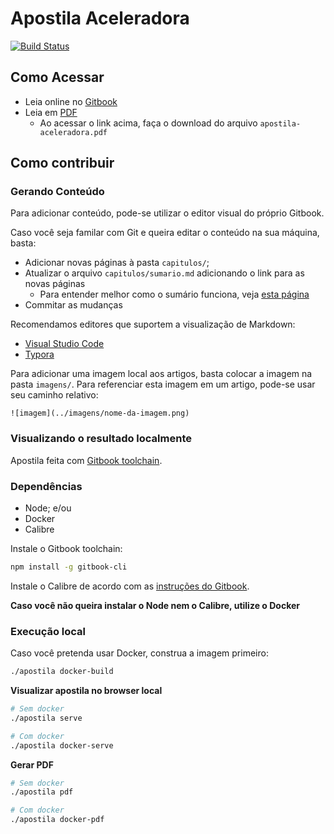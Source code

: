 # Apostila Aceleradora

[![Build Status](https://travis-ci.org/aceleradora-TW/apostila.svg?branch=master)](https://travis-ci.org/aceleradora-TW/apostila)

## Como Acessar

  - Leia online no [Gitbook](https://aceleradora-tw.gitbook.io/agil/)
  - Leia em [PDF](https://github.com/aceleradora-TW/apostila/releases/latest)
    - Ao acessar o link acima, faça o download do arquivo `apostila-aceleradora.pdf`


## Como contribuir

### Gerando Conteúdo

Para adicionar conteúdo, pode-se utilizar o editor visual do próprio Gitbook.

Caso você seja familar com Git e queira editar o conteúdo na sua máquina, basta:

  - Adicionar novas páginas à pasta `capitulos/`;
  - Atualizar o arquivo `capitulos/sumario.md` adicionando o link para as novas páginas
    - Para entender melhor como o sumário funciona, veja [esta página](https://toolchain.gitbook.com/pages.html)
  - Commitar as mudanças

Recomendamos editores que suportem a visualização de Markdown:

  - [Visual Studio Code](https://code.visualstudio.com/)
  - [Typora](https://typora.io/)

Para adicionar uma imagem local aos artigos, basta colocar a imagem na pasta `imagens/`. Para referenciar esta imagem em um artigo, pode-se
usar seu caminho relativo:

```
![imagem](../imagens/nome-da-imagem.png)
```

### Visualizando o resultado localmente

Apostila feita com [Gitbook toolchain](https://toolchain.gitbook.com/setup.html).

### Dependências

  - Node; e/ou
  - Docker
  - Calibre

Instale o Gitbook toolchain:

```bash
npm install -g gitbook-cli
```

Instale o Calibre de acordo com as [instruções do Gitbook](https://toolchain.gitbook.com/ebook.html).

__Caso você não queira instalar o Node nem o Calibre, utilize o Docker__

### Execução local

Caso você pretenda usar Docker, construa a imagem primeiro:

```bash
./apostila docker-build
```

__Visualizar apostila no browser local__

```bash
# Sem docker
./apostila serve

# Com docker
./apostila docker-serve
```

__Gerar PDF__

```bash
# Sem docker
./apostila pdf

# Com docker
./apostila docker-pdf
```

